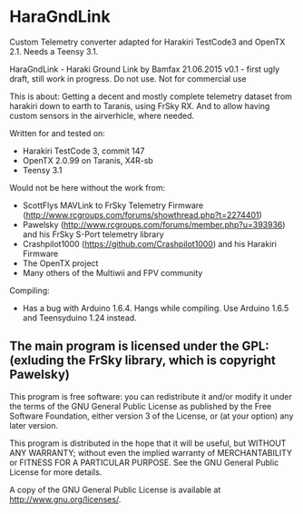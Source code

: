 # HaraGndLink
Custom Telemetry converter adapted for Harakiri TestCode3 and OpenTX 2.1. Needs a Teensy 3.1.

HaraGndLink - Haraki Ground Link
by Bamfax 21.06.2015
v0.1 - first ugly draft, still work in progress. Do not use.
Not for commercial use

This is about: Getting a decent and mostly complete telemetry dataset from harakiri down to earth to Taranis, using FrSky RX. 
And to allow having custom sensors in the airverhicle, where needed.

Written for and tested on:
- Harakiri TestCode 3, commit 147
- OpenTX 2.0.99 on Taranis, X4R-sb
- Teensy 3.1

Would not be here without the work from:
- ScottFlys MAVLink to FrSky Telemetry Firmware (http://www.rcgroups.com/forums/showthread.php?t=2274401)
- Pawelsky (http://www.rcgroups.com/forums/member.php?u=393936) and his FrSky S-Port telemetry library
- Crashpilot1000 (https://github.com/Crashpilot1000) and his Harakiri Firmware
- The OpenTX project
- Many others of the Multiwii and FPV community

Compiling:
- Has a bug with Arduino 1.6.4. Hangs while compiling. Use Arduino 1.6.5 and Teensyduino 1.24 instead.



The main program is licensed under the GPL: (exluding the FrSky library, which is copyright Pawelsky)
-----------------------------------------------------------------------------------------------------
This program is free software: you can redistribute it and/or modify
it under the terms of the GNU General Public License as published by
the Free Software Foundation, either version 3 of the License, or
(at your option) any later version.

This program is distributed in the hope that it will be useful,
but WITHOUT ANY WARRANTY; without even the implied warranty of
MERCHANTABILITY or FITNESS FOR A PARTICULAR PURPOSE.  See the
GNU General Public License for more details.

A copy of the GNU General Public License is available at <http://www.gnu.org/licenses/>.
